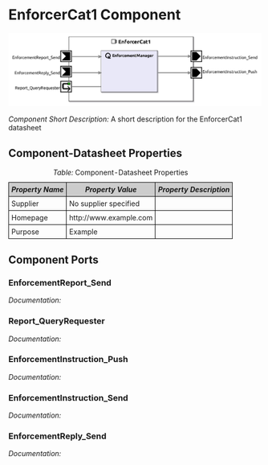 <!--- This file is generated from the EnforcerCat1.componentDocumentation model --->
<!--- do not modify this file manually as it will by automatically overwritten by the code generator, modify the model instead and re-generate this file --->

# EnforcerCat1 Component

<img src="model/EnforcerCat1ComponentDefinition.jpg" alt="EnforcerCat1-ComponentImage" width="1000">

*Component Short Description:* A short description for the EnforcerCat1 datasheet


## Component-Datasheet Properties

<table style="border-collapse:collapse;">
<caption><i>Table:</i> Component-Datasheet Properties</caption>
<tr style="background-color:#ccc;">
<th style="border:1px solid black; padding: 5px;"><i>Property Name</i></th>
<th style="border:1px solid black; padding: 5px;"><i>Property Value</i></th>
<th style="border:1px solid black; padding: 5px;"><i>Property Description</i></th>
</tr>
<tr>
<td style="border:1px solid black; padding: 5px;">Supplier</td>
<td style="border:1px solid black; padding: 5px;">No supplier specified</td>
<td style="border:1px solid black; padding: 5px;"></td>
</tr>
<tr>
<td style="border:1px solid black; padding: 5px;">Homepage</td>
<td style="border:1px solid black; padding: 5px;">http://www.example.com</td>
<td style="border:1px solid black; padding: 5px;"></td>
</tr>
<tr>
<td style="border:1px solid black; padding: 5px;">Purpose</td>
<td style="border:1px solid black; padding: 5px;">Example</td>
<td style="border:1px solid black; padding: 5px;"></td>
</tr>
</table>

## Component Ports

### EnforcementReport_Send

*Documentation:*


### Report_QueryRequester

*Documentation:*


### EnforcementInstruction_Push

*Documentation:*


### EnforcementInstruction_Send

*Documentation:*


### EnforcementReply_Send

*Documentation:*





